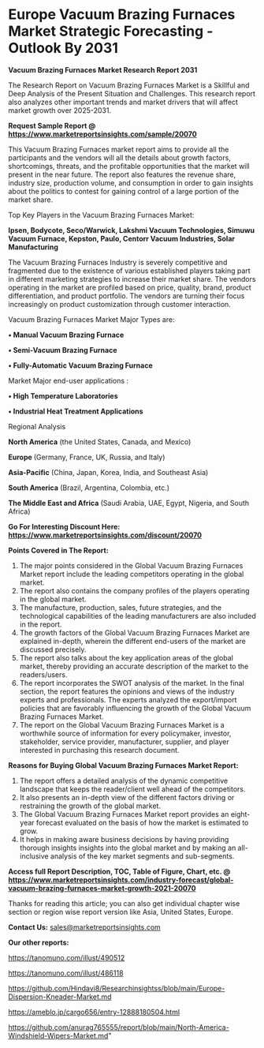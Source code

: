 # Europe Vacuum Brazing Furnaces Market Strategic Forecasting - Outlook By 2031

<strong>Vacuum Brazing Furnaces Market Research Report 2031</strong>

The Research Report on Vacuum Brazing Furnaces Market is a Skillful and Deep Analysis of the Present Situation and Challenges. This research report also analyzes other important trends and market drivers that will affect market growth over 2025-2031.

<strong>Request Sample Report @ <a href=https://www.marketreportsinsights.com/sample/20070>https://www.marketreportsinsights.com/sample/20070</a></strong>

This Vacuum Brazing Furnaces market report aims to provide all the participants and the vendors will all the details about growth factors, shortcomings, threats, and the profitable opportunities that the market will present in the near future. The report also features the revenue share, industry size, production volume, and consumption in order to gain insights about the politics to contest for gaining control of a large portion of the market share.

Top Key Players in the Vacuum Brazing Furnaces Market:

<strong>Ipsen, Bodycote, Seco/Warwick, Lakshmi Vacuum Technologies, Simuwu Vacuum Furnace, Kepston, Paulo, Centorr Vacuum Industries, Solar Manufacturing</strong>

The Vacuum Brazing Furnaces Industry is severely competitive and fragmented due to the existence of various established players taking part in different marketing strategies to increase their market share. The vendors operating in the market are profiled based on price, quality, brand, product differentiation, and product portfolio. The vendors are turning their focus increasingly on product customization through customer interaction.

Vacuum Brazing Furnaces Market Major Types are:

<strong>• Manual Vacuum Brazing Furnace

• Semi-Vacuum Brazing Furnace

• Fully-Automatic Vacuum Brazing Furnace</strong>

Market Major end-user applications :

<strong>• High Temperature Laboratories

• Industrial Heat Treatment Applications</strong>

Regional Analysis

</u><strong><b>North America</b></strong> (the United States, Canada, and Mexico)

<strong><b>Europe </b></strong>(Germany, France, UK, Russia, and Italy)

<strong><b>Asia-Pacific</b></strong> (China, Japan, Korea, India, and Southeast Asia)

<strong><b>South America</b></strong> (Brazil, Argentina, Colombia, etc.)

<strong><b>The Middle East and Africa</b></strong> (Saudi Arabia, UAE, Egypt, Nigeria, and South Africa)

<strong>Go For Interesting Discount Here: <a href=https://www.marketreportsinsights.com/discount/20070>https://www.marketreportsinsights.com/discount/20070</a></strong>

<strong>Points Covered in The Report:</strong>
<ol>
  <li>The major points considered in the Global Vacuum Brazing Furnaces Market report include the leading competitors operating in the global market.</li>
  <li>The report also contains the company profiles of the players operating in the global market.</li>
  <li>The manufacture, production, sales, future strategies, and the technological capabilities of the leading manufacturers are also included in the report.</li>
  <li>The growth factors of the Global Vacuum Brazing Furnaces Market are explained in-depth, wherein the different end-users of the market are discussed precisely.</li>
  <li>The report also talks about the key application areas of the global market, thereby providing an accurate description of the market to the readers/users.</li>
  <li>The report incorporates the SWOT analysis of the market. In the final section, the report features the opinions and views of the industry experts and professionals. The experts analyzed the export/import policies that are favorably influencing the growth of the Global Vacuum Brazing Furnaces Market.</li>
  <li>The report on the Global Vacuum Brazing Furnaces Market is a worthwhile source of information for every policymaker, investor, stakeholder, service provider, manufacturer, supplier, and player interested in purchasing this research document.</li>
</ol>
<strong>Reasons for Buying Global Vacuum Brazing Furnaces Market Report:</strong>

<ol>
  <li>The report offers a detailed analysis of the dynamic competitive landscape that keeps the reader/client well ahead of the competitors.</li>
  <li>It also presents an in-depth view of the different factors driving or restraining the growth of the global market.</li>
  <li>The Global Vacuum Brazing Furnaces Market report provides an eight-year forecast evaluated on the basis of how the market is estimated to grow.</li>
  <li>It helps in making aware business decisions by having providing thorough insights insights into the global market and by making an all-inclusive analysis of the key market segments and sub-segments.</li>
</ol>
<strong>Access full Report Description, TOC, Table of Figure, Chart, etc. @ <a href=https://www.marketreportsinsights.com/industry-forecast/global-vacuum-brazing-furnaces-market-growth-2021-20070>https://www.marketreportsinsights.com/industry-forecast/global-vacuum-brazing-furnaces-market-growth-2021-20070</a></strong>


Thanks for reading this article; you can also get individual chapter wise section or region wise report version like Asia, United States, Europe.

<strong>Contact Us:</strong>
sales@marketreportsinsights.com

<strong>Our other reports:</strong>

<a href=https://tanomuno.com/illust/490512>https://tanomuno.com/illust/490512</a>

<a href=https://tanomuno.com/illust/486118>https://tanomuno.com/illust/486118</a>

<a href=https://github.com/Hindavi8/Researchinsightss/blob/main/Europe-Dispersion-Kneader-Market.md>https://github.com/Hindavi8/Researchinsightss/blob/main/Europe-Dispersion-Kneader-Market.md</a>

<a href=https://ameblo.jp/cargo656/entry-12888180504.html>https://ameblo.jp/cargo656/entry-12888180504.html</a>

<a href=https://github.com/anurag765555/report/blob/main/North-America-Windshield-Wipers-Market.md>https://github.com/anurag765555/report/blob/main/North-America-Windshield-Wipers-Market.md</a>"
